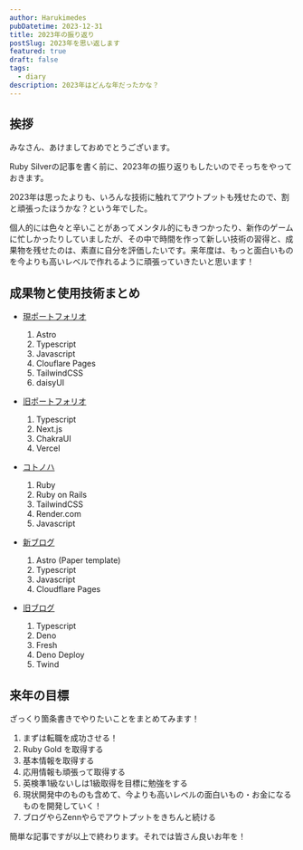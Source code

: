 ```yaml
---
author: Harukimedes
pubDatetime: 2023-12-31
title: 2023年の振り返り
postSlug: 2023年を思い返します
featured: true
draft: false
tags:
  - diary
description: 2023年はどんな年だったかな？
---
```


## 挨拶

みなさん、あけましておめでとうございます。

Ruby Silverの記事を書く前に、2023年の振り返りもしたいのでそっちをやっておきます。

2023年は思ったよりも、いろんな技術に触れてアウトプットも残せたので、割と頑張ったほうかな？という年でした。

個人的には色々と辛いことがあってメンタル的にもきつかったり、新作のゲームに忙しかったりしていましたが、その中で時間を作って新しい技術の習得と、成果物を残せたのは、素直に自分を評価したいです。来年度は、もっと面白いものを今よりも高いレベルで作れるように頑張っていきたいと思います！

## 成果物と使用技術まとめ

- [現ポートフォリオ](https://harukimedes-portfolio.vercel.app/)

  1.  Astro
  2.  Typescript
  3.  Javascript
  4.  Clouflare Pages
  5.  TailwindCSS
  6.  daisyUI

- [旧ポートフォリオ](https://portfolio-sasaharukimedes.vercel.app/)

  1.  Typescript
  2.  Next.js
  3.  ChakraUI
  4.  Vercel

- [コトノハ](https://kotonoha3.onrender.com/)

  1.  Ruby
  2.  Ruby on Rails
  3.  TailwindCSS
  4.  Render.com
  5.  Javascript

- [新ブログ](https://my-updating-blogs.pages.dev/)

  1. Astro (Paper template)
  2. Typescript
  3. Javascript
  4. Cloudflare Pages

- [旧ブログ](https://my-updating-logs.deno.dev/)

  1.  Typescript
  2.  Deno
  3.  Fresh
  4.  Deno Deploy
  5.  Twind

## 来年の目標

ざっくり箇条書きでやりたいことをまとめてみます！

1. まずは転職を成功させる！
2. Ruby Gold を取得する
3. 基本情報を取得する
4. 応用情報も頑張って取得する
5. 英検準1級ないしは1級取得を目標に勉強をする
6. 現状開発中のものも含めて、今よりも高いレベルの面白いもの・お金になるものを開発していく！
7. ブログやらZennやらでアウトプットをきちんと続ける

簡単な記事ですが以上で終わります。それでは皆さん良いお年を！
